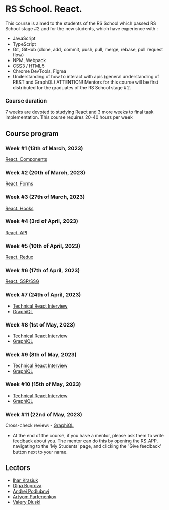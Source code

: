 # RS School. React.
This course is aimed to the students of the RS School which passed RS School stage #2 and for the new students, which have experience with :
- JavaScript
- TypeScript
- Git, GitHub (clone, add, commit, push, pull, merge, rebase, pull request flow)
- NPM, Webpack
- CSS3 / HTML5
- Chrome DevTools, Figma
- Understanding of how to interact with apis (general understanding of REST and GraphQL)
ATTENTION! Mentors for this course will be first distributed for the graduates of the RS School stage #2.

### Course duration
7 weeks are devoted to studying React and 3 more weeks to final task implementation. This course requires 20-40 hours per week

## Course program
### Week #1 (13th of March, 2023)
[React. Components](modules/module01)

### Week #2 (20th of March, 2023)
[React. Forms](modules/module02)

### Week #3 (27th of March, 2023)
[React. Hooks](modules/module03)

### Week #4 (3rd of April, 2023)
[React. API](modules/module04)

### Week #5 (10th of April, 2023)
[React. Redux](modules/module05)

### Week #6 (17th of April, 2023)
[React. SSR/SSG](modules/module06)

### Week #7 (24th of April, 2023)
- [Technical React Interview](interview.md)
- [GraphiQL](modules/graphiql.md)

### Week #8 (1st of May, 2023)
- [Technical React Interview](interview.md)
- [GraphiQL](modules/graphiql.md)

### Week #9 (8th of May, 2023)
- [Technical React Interview](interview.md)
- [GraphiQL](modules/graphiql.md)

### Week #10 (15th of May, 2023)
- [Technical React Interview](interview.md)
- [GraphiQL](modules/graphiql.md)

### Week #11 (22nd of May, 2023)
Cross-check review: - [GraphiQL](modules/graphiql.md)
- At the end of the course, if you have a mentor, please ask them to write feedback about you. The mentor can do this by opening the RS APP, navigating to the 'My Students' page, and clicking the 'Give feedback' button next to your name.


## Lectors
- [Ihar Krasiuk](https://github.com/ragingyngvarr)
- [Olga Bugrova](https://github.com/lyolya95)
- [Andrej Podlubnyj](https://github.com/andron13) 
- [Artyom Parfenenkov](https://github.com/ParfenenkovEdit)
- [Valery Dluski](https://github.com/valerydluski)

